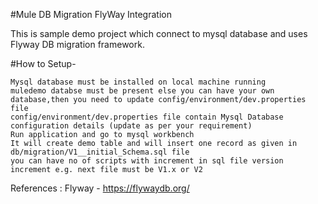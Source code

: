 #Mule DB Migration FlyWay Integration

This is sample demo project which connect to mysql database and uses Flyway DB migration framework.

#How to Setup-

    Mysql database must be installed on local machine running
    muledemo databse must be present else you can have your own database,then you need to update config/environment/dev.properties file
    config/environment/dev.properties file contain Mysql Database configuration details (update as per your requirement)
    Run application and go to mysql workbench
    It will create demo table and will insert one record as given in db/migration/V1__initial_Schema.sql file
    you can have no of scripts with increment in sql file version increment e.g. next file must be V1.x or V2

References : Flyway - https://flywaydb.org/
